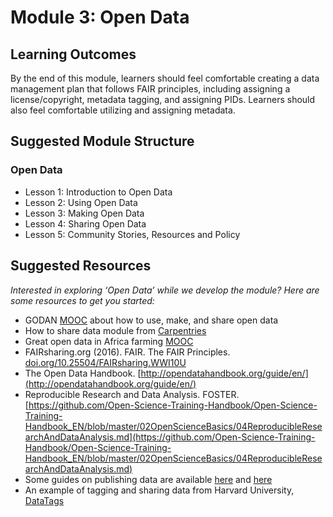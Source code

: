  
# Module 3: Open Data

## Learning Outcomes
By the end of this module, learners should feel comfortable creating a data management plan that follows FAIR principles, including assigning a license/copyright, metadata tagging, and assigning PIDs. Learners should also feel comfortable utilizing and assigning metadata.

## Suggested Module Structure
### Open Data
* Lesson 1: Introduction to Open Data
* Lesson 2: Using Open Data
* Lesson 3: Making Open Data
* Lesson 4: Sharing Open Data
* Lesson 5: Community Stories, Resources and Policy
 
## Suggested Resources
*Interested in exploring ‘Open Data’ while we develop the module? Here are some resources to get you started:*
* GODAN [MOOC](https://www.echocommunity.org/en/resources/20306ba9-5fae-45bb-b269-d8d899338da7) about how to use, make, and share open data
* How to share data module from [Carpentries](https://carpentries-incubator.github.io/good-enough-practices/02-data_management/index.html)
* Great open data in Africa farming [MOOC](https://aims.gitbook.io/farm-data-mooc/)
* FAIRsharing.org (2016). FAIR. The FAIR Principles. [doi.org/10.25504/FAIRsharing.WWI10U](https://fairsharing.org/FAIRsharing.WWI10U)
* The Open Data Handbook. [http://opendatahandbook.org/guide/en/](http://opendatahandbook.org/guide/en/)
* Reproducible Research and Data Analysis. FOSTER. [https://github.com/Open-Science-Training-Handbook/Open-Science-Training-Handbook_EN/blob/master/02OpenScienceBasics/04ReproducibleResearchAndDataAnalysis.md](https://github.com/Open-Science-Training-Handbook/Open-Science-Training-Handbook_EN/blob/master/02OpenScienceBasics/04ReproducibleResearchAndDataAnalysis.md)
* Some guides on publishing data are available [here](https://www.cessda.eu/Training/Training-Resources/Library/Data-Management-Expert-Guide/6.-Archive-Publish/Data-publishing-routes) and [here](https://www.openaire.eu/opendatapilot-repository-guide)
* An example of tagging and sharing data from Harvard University,[ DataTags](https://privacytools.seas.harvard.edu/datatags)
